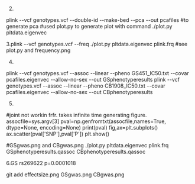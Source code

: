 2.
plink --vcf genotypes.vcf --double-id --make-bed --pca --out pcafiles
#to generate pca
#used plot.py to generate plot with command
./plot.py pltdata.eigenvec     

3.plink --vcf genotypes.vcf --freq
./plot.py pltdata.eigenvec plink.frq
#see plot.py and frequency.png

4.  
plink --vcf genotypes.vcf --assoc --linear --pheno GS451_IC50.txt --covar pcafiles.eigenvec --allow-no-sex --out GSphenotyperesults
plink --vcf genotypes.vcf --assoc --linear --pheno CB1908_IC50.txt --covar pcafiles.eigenvec --allow-no-sex --out CBphenotyperesults

5. 
#joint not workin frfr. takes infinite time generating figure.
assocfile=sys.argv[3]
pval=np.genfromtxt(assocfile,names=True, dtype=None, encoding=None)
print(pval)
fig,ax=plt.subplots()
ax.scatter(pval['SNP'],pval['P'])
plt.show()

#GSgwas.png and CBgwas.png
./plot.py pltdata.eigenvec plink.frq GSphenotyperesults.qassoc CBphenotyperesults.qassoc 

6.GS  rs269622   p=0.0001018

git add effectsize.png GSgwas.png CBgwas.png 
